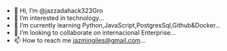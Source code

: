 - 👋 Hi, I’m @jazzadahack323Gro
- 👀 I’m interested in technology...
- 🌱 I’m currently learning Python,JavaScript,PostgresSql,Github&Docker...
- 💞️ I’m looking to collaborate on internacional Enterprise...
- 📫 How to reach me jazmingiles@gmail.com...

<!---
jazzadahack323Gro/jazzadahack323Gro is a ✨ special ✨ repository because its `README.md` (this file) appears on your GitHub profile.
You can click the Preview link to take a look at your changes.
--->
